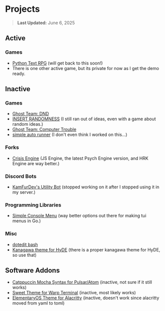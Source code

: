 # Projects

> **Last Updated:** June 6, 2025

## Active

### Games

- [Python Text RPG](https://github.com/thekamboy/pythontextrpg) (will get back to this soon!)
- There is one other active game, but its private for now as I get the demo ready.

## Inactive

### Games

- [Ghost Team: DND](https://github.com/thekamboy/gt-dnd)
- [INSERT RANDOMNESS](https://github.com/thekamboy/insert_randomness) (I still ran out of ideas, even with a game about random ideas.)
- [Ghost Team: Computer Trouble](https://github.com/thekamboy/gt-computer-trouble)
- [simple auto runner](https://github.com/thekamboy/simple_auto_runner) (I don't even think I worked on this...)

### Forks

- [Crisis Engine](https://github.com/thekamboy/crisis-engine-reborn) (JS Engine, the latest Psych Engine version, and HRK Engine are way better.)

### Discord Bots

- [KamFurDev's Utility Bot](https://github.com/thekamboy/kfd-utility-bot) (stopped working on it after I stopped using it in my server.)

### Programming Libraries

- [Simple Console Menu](https://github.com/thekamboy/simple-console-menu) (way better options out there for making tui menus in Go.)

### Misc

- [dotedit bash](https://github.com/thekamboy/dotedit-bash)
- [Kanagawa theme for HyDE](https://github.com/thekamboy/hyde-kanagawa) (there is a proper kanagawa theme for HyDE, so use that)

## Software Addons

- [Catppuccin Mocha Syntax for Pulsar/Atom](https://github.com/thekamboy/catppuccin-mocha-syntax) (inactive, not sure if it still works)
- [Sweet Theme for Warp Terminal](https://github.com/thekamboy/sweet-theme-warp-terminal) (inactive, most likely works)
- [ElementaryOS Theme for Alacritty](https://github.com/thekamboy/alacritty-elementary-theme) (inactive, doesn't work since alacritty moved from yaml to toml)
